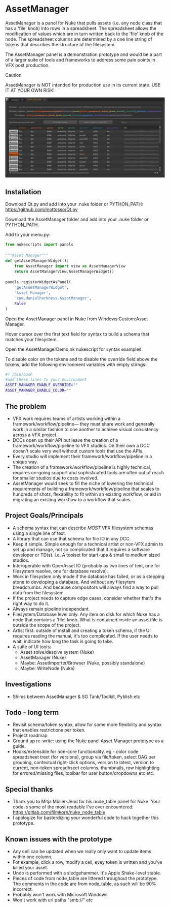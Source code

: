 # AssetManager
AssetManager is a panel for Nuke that pulls assets (i.e. any node class that has a 'file' knob) into rows in a spreadsheet. The spreadsheet allows the modification of values which are in turn written back to the 'file' knob of the node. The spreadsheet columns are determined by a one line string of tokens that describes the structure of the filesystem.

The AssetManager panel is a demonstration prototype and would be a part of a larger suite of tools and frameworks to address some pain points in VFX post production.
> [!CAUTION]
> AssetManager is NOT intended for production use in its current state. USE IT AT YOUR OWN RISK!

![AssetManager screenshot](AssetManagerScreenshot.png)

## Installation

Download Qt.py and add into your .nuke folder or PYTHON_PATH:
https://github.com/mottosso/Qt.py

Download the AssetManager folder and add into your .nuke folder or PYTHON_PATH.

Add to your menu.py:

```python
from nukescripts import panels

"""Asset Manager"""
def getAssetManagerWidget():
    from AssetManager import view as AssetManagerView
    return AssetManagerView.AssetManagerWidget()

panels.registerWidgetAsPanel(
    'getAssetManagerWidget',
    'Asset Manager',
    'com.danielharkness.AssetManager',
    False
)
```
Open the AssetManager panel in Nuke from Windows:Custom:Asset Manager.

Hover cursor over the first text field for syntax to build a schema that matches your filesystem.

Open the AssetManagerDemo.nk nukescript for syntax examples.

To disable color on the tokens and to disable the override field above the tokens, add the following environment variables with empty stirngs:
```bash
#! /bin/bash
#add these lines to your environment
ASSET_MANAGER_ENABLE_OVERRIDE=""
ASSET_MANAGER_ENABLE_COLOR=""
```
## The problem
- VFX work requires teams of artists working within a framework/workflow/pipeline— they must share work and generally work in a similar fashion to one another to achieve visiual consistency across a VFX project.
- DCCs open up their API but leave the creation of a framework/workflow/pipeline to VFX studios. On their own a DCC doesn't scale very well without custom tools that use the APIs.
- Every studio will implement their framework/workflow/pipeline in a unique way.
- The creation of a framework/workflow/pipeline is highly technical, requires on-going support and sophisticated tools are often out of reach for smaller studios due to costs involved.
- AssetManager would seek to fill the niche of lowering the technical requirements of building a framework/workflow/pipeline that scales to hundreds of shots, flexability to fit within an existing workflow, or aid in migrating an existing workflow to a workflow that scales.

## Project Goals/Principals
- A schema syntax that can describe _MOST_ VFX filesystem schemas using a single line of text.
- A library that can use that schema for file IO in any DCC.
- Keep it simple. Simple enough for a technical artist or non-VFX admin to set up and manage, not so complicated that it requires a software developer or TD(s). i.e. A toolset for start-ups & small to medium sized studios.
- Interoperable with OpenAsset IO (probably as two lines of text, one for filesystem resolve, one for database resolve).
- Work in filesystem only mode if the database has failed, or as a stepping stone to developing a database. And without any filesytem breadcrumbs. And because compositors will always find a way to pull data from the filesystem.
- If the project needs to capture edge cases, consider whether that's the right way to do it.
- Always remain pipeline independant.
- Filesystem/Database level only. Any item on disk for which Nuke has a node that contains a 'file' knob. What is contained inside an asset/file is outside the scope of the project.
- Artist first: outside of install and creating a token schema, if the UI requires reading the manual, it's too complicated. If the user needs to wait, indicate how long the task is going to take.
- A suite of UI tools:
  - Asset solve/desolve system (Nuke)
  - AssetManager (Nuke)
  - Maybe: AssetImporter/Browser (Nuke, possibly standalone)
  - Maybe: WriteNode (Nuke)

## Investigations

- Shims between AssetManager & SG Tank/Toolkit, Pyblish etc

## Todo - long term
- Revisit schema/token syntax, allow for some more flexibility and syntax that enables restrictions per token.
- Project roadmap
- Ground up re-write: using the Nuke panel Asset Manager prototype as a guide.
- Hooks/extensible for non-core functionality. eg - color code spreadsheet trext (for versions), group via file/token, select DAG per grouping, contextual right-click options, version to latest, version to current, non-token spreadhseet columns, thumbnails, row highlighting for errored/missing files, toolbar for user button/dropdowns etc etc.

## Special thanks
- Thank you to Mitja Müller-Jend for his node_table panel for Nuke. Your code is some of the most readable I've ever encountered: https://gitlab.com/filmkorn/nuke_node_table
- I apologize for basterdizing your wonderful code to hack together this prototype.

## Known issues with the prototype
- Any cell can be updated when we really only want to update items within one column.
- For example, click a row, modify a cell, evey token is written and you've killed your asset.
- Undo is performed with a sledgehammer. It's Apple Shake-level stable.
- Pieces of code from node_table are littered throughout the prototype. The comments in the code are from node_table, as such will be 90% incorrect.
- Probably won't work with Microsoft Windows.
- Won't work with url paths "smb://" etc 
